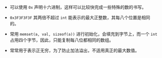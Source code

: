 - 可以使用 `0x` 声明十六进制，这样可以比较快完成一些特殊的数的书写。

- `0x3F3F3F3F` 其两倍不超过 `int` 能表示的最大正整数，其每八个位置是相同的。

- 常用 `memset(a, val, sizeof(a))` 进行初始化，会填充到字节上，而一个 `int` 占用四个字节，因此，只能复制每八位都相同的数组。

- 常常用于表示正无穷，为了防止加法溢出，不适用真正的最大数值。